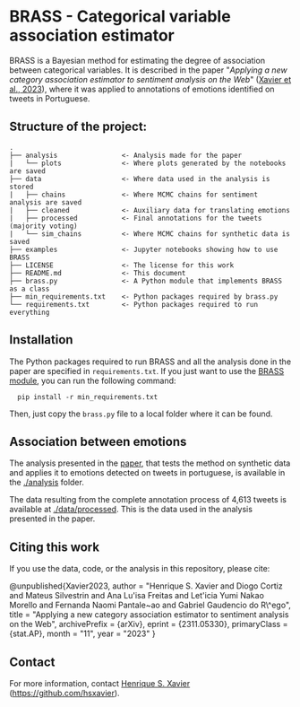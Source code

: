 # BRASS - Categorical variable association estimator

BRASS is a Bayesian method for estimating the degree of association between categorical variables. It is described in the paper 
"_Applying a new category association estimator to sentiment analysis on the Web_" ([Xavier et al., 2023](https://arxiv.org/abs/2311.05330)),
where it was applied to annotations of emotions identified on tweets in Portuguese.

## Structure of the project:

    .
    ├── analysis                <- Analysis made for the paper
    |   └── plots               <- Where plots generated by the notebooks are saved
    ├── data                    <- Where data used in the analysis is stored
    |   ├── chains              <- Where MCMC chains for sentiment analysis are saved
	|   ├── cleaned             <- Auxiliary data for translating emotions
	|   ├── processed           <- Final annotations for the tweets (majority voting)
	|   └── sim_chains          <- Where MCMC chains for synthetic data is saved
    ├── examples                <- Jupyter notebooks showing how to use BRASS
    ├── LICENSE                 <- The license for this work
    ├── README.md               <- This document
    ├── brass.py                <- A Python module that implements BRASS as a class
	├── min_requirements.txt    <- Python packages required by brass.py
    └── requirements.txt        <- Python packages required to run everything
    

## Installation

The Python packages required to run BRASS and all the analysis done in the paper are specified in `requirements.txt`. If you just want to use the 
[BRASS module](brass.py), you can run the following command:

      pip install -r min_requirements.txt

Then, just copy the `brass.py` file to a local folder where it can be found.


## Association between emotions

The analysis presented in the [paper](https://arxiv.org/abs/2311.05330), that tests the method on synthetic data and applies it to emotions detected on tweets in portuguese, 
is available in the [./analysis](./analysis) folder. 

The data resulting from the complete annotation process of 4,613 tweets is available at [./data/processed](./data/processed). This is the data used in the analysis presented 
in the paper.


## Citing this work

If you use the data, code, or the analysis in this repository, please cite:

@unpublished{Xavier2023,
  author = "Henrique S. Xavier and Diogo Cortiz and Mateus Silvestrin and Ana Lu\'isa Freitas and Let\'icia Yumi Nakao Morello and Fernanda Naomi Pantale\~ao and Gabriel Gaudencio do R\\\^ego",
  title  = "Applying a new category association estimator to sentiment analysis on the Web",
  archivePrefix = {arXiv},
  eprint = {2311.05330},
  primaryClass = {stat.AP},
  month  = "11",
  year   = "2023"
}


## Contact

For more information, contact [Henrique S. Xavier](http://henriquexavier.net) (<https://github.com/hsxavier>).
